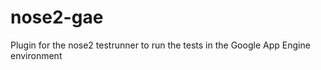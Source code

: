 nose2-gae
=========

Plugin for the nose2 testrunner to run the tests in the Google App Engine environment
